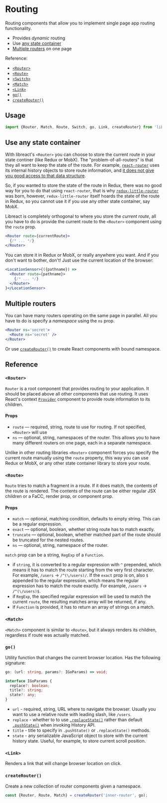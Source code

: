 # Routing

Routing components that allow you to implement single page app routing functionality.

  - Provides *dynamic* routing
  - Use [any state container](#use-any-state-container)
  - [Multiple routers](#multiple-routers) on one page

Reference:

  - [`<Router>`](#router)
  - [`<Route>`](#route)
  - [`<Switch>`](#switch)
  - [`<Match>`](#match)
  - [`<Link>`](#link)
  - [`go()`](#go)
  - [`createRouter()`](#createrouter)


## Usage

```js
import {Router, Match, Route, Switch, go, Link, createRouter} from 'libreact/lib/route';
```


## Use any state container

With libreact's `<Router>` you can choose to store the current route in your state continer (like Redux or MobX).
The "problem-of-all-routers" is that they all want to keep the state of the route. For example, [`react-router`](https://reacttraining.com/react-router/) uses
its internal history objects to store route information, and [it does not give you good access to that data structure](http://formidable.com/blog/2016/07/11/let-the-url-do-the-talking-part-1-the-pain-of-react-router-in-redux/).

So, if you wanted to store the state of the route in Redux, there was no good way for you to do that using `react-router`, that is why
[`redux-little-router`](https://github.com/FormidableLabs/redux-little-router) was born, however, `redux-little-router` itself hoards the
state of the route in Redux, so you cannot use it if you use any other state container, say MobX.

Libreact is completely orthogonal to where you store the *current route*, all you have to do is provide the current route to the `<Router>`
component using the `route` prop.

```jsx
<Router route={currentRoute}>
  {/* ... */}
</Router>
```

You can store it in Redux or MobX, or really anywhere you want. And if you don't want to bother, don't! Just use the current location of the browser:

```jsx
<LocationSensor>{({pathname}) =>
  <Router route={pathname}>
    {/* ... */}
  </Router>
}</LocationSensor>
```


## Multiple routers

You can have many routers operating on the same page in parallel. All you have to do is specify a *namespace* using the `ns` prop.

```jsx
<Router ns='secret'>
  <Route ns='secret' />
</Router>
```

Or use [`createRouter()`](#createrouter) to create React components with bound namespace.


## Reference

### `<Router>`

`Router` is a root component that provides routing to your application. It should be placed above all other components
that use routing. It uses React's context [`Provider`](./context.md#provider) component to provide route information to
its children.

#### Props

  - `route` &mdash; required, string, route to use for routing. If not specified, `<Router>` will use
  - `ns` &mdash; optional, string, namespaces of the router. This allows you to have many different routers
  on one page, each in a separate namespace.

Unlike in other routing libraries `<Router>` component forces you specify the current route manually using the `route` property,
this way you can use Redux or MobX, or any other state container library to store your route.


### `<Route>`

`Route` tries to match a fragment in a route. If it does match, the contents of the route is rendered. The contents of the route
can be either regular JSX children or a FaCC, render prop, or component prop.


#### Props

  - `match` &mdash; optional, matching condition, defaults to empty string. This can be a regular expression.
  - `exact` &mdash; optional, boolean, whether string route has to match exactly.
  - `truncate` &mdash; optional, boolean, whether matched part of the route should be truncated for the nested routes.
  - `ns` &mdash; optional, string, namespace of the router.


`match` prop can be a string, `RegExp` of a `Function`.

  - if `string`, it is converted to a regular expression with `^` prepended, which means it has to match the route starting from
  the very first character. For example, `/users` -> `/^(\/users)/`. If the `exact` prop is on, also `$` appended to the regular
  expression, which means the regular expression has to match the route exactly. For example, `/users` -> `/^(\/users)$`.
  - if `RegExp`, the specified regular expression will be used to match the current `route`, the resulting matches array will be
  returned, if any.
  - if `Function` is provided, it has to return an array of strings on a match.


### `<Match>`

`<Match>` component is similar to `<Route>`, but it always renders its children, regardless if route was actually matched.


### `go()`

Utility function that changes the current browser location. Has the following signature:

```ts
go: (url: string, params?: IGoParams) => void;

interface IGoParams {
  replace?: boolean;
  title?: string;
  state?: any;
}
```

  - `url` - required, string, URL where to navigate the browser. Usually you want to use a relative route with leading slash, like `/users`.
  - `replace` - whether to to use [`.replaceState()`](https://developer.mozilla.org/en-US/docs/Web/API/History_API#The_replaceState()_method)
  rather than default [`.pushState()`](https://developer.mozilla.org/en-US/docs/Web/API/History_API#The_pushState()_method) when invoking History API.
  - `title` - title to specify in `.pushState()` or `.replaceState()` methods.
  - `state` - any serializable JavaScript object to store with the current history state. Useful, for example, to store current scroll position.


### `<Link>`

Renders a link that will change browser location on click.


### `createRouter()`

Create a new collection of router components given a namespace.

```js
const {Router, Route, Match} = createRouter('inner-router', go);
```
